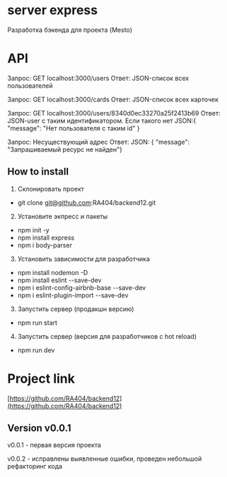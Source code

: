 # server express
Разработка бэкенда для проекта (Mesto)

# API 
Запрос: GET localhost:3000/users Ответ: JSON-список всех пользователей

Запрос: GET localhost:3000/cards Ответ: JSON-список всех карточек

Запрос: GET localhost:3000/users/8340d0ec33270a25f2413b69 Ответ: JSON-user с таким идентификатором. Если такого нет JSON:{ "message": "Нет пользователя с таким id" }

Запрос: Несуществующий адрес Ответ: JSON: { "message": "Запрашиваемый ресурс не найден"}

## How to install
1. Склонировать проект
* git clone git@github.com:RA404/backend12.git
2. Установите экпресс и пакеты
* npm init -y
* npm install express
* npm i body-parser
3. Установить зависимости для разработчика
* npm install nodemon -D
* npm install eslint --save-dev   
* npm i eslint-config-airbnb-base --save-dev
* npm i eslint-plugin-import --save-dev
3. Запустить сервер (продакшн версию)
* npm run start
4. Запустить сервер (версия для разработчиков с hot reload)
* npm run dev

# Project link 
[https://github.com/RA404/backend12](https://github.com/RA404/backend12)

## Version v0.0.1
v0.0.1 - первая версия проекта

v0.0.2 - исправлены выявленные ошибки, проведен небольшой рефакторинг кода